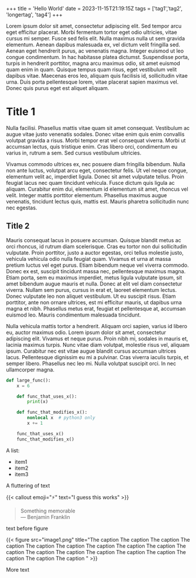 +++
title = 'Hello World'
date = 2023-11-15T21:19:15Z
tags = ['tag1','tag2', 'longertag', 'tag4']
+++

Lorem ipsum dolor sit amet, consectetur adipiscing elit. Sed tempor arcu eget efficitur placerat. Morbi fermentum tortor eget odio ultricies, vitae cursus mi semper. Fusce sed felis elit. Nulla maximus nulla ut sem gravida elementum. Aenean dapibus malesuada ex, vel dictum velit fringilla sed. Aenean eget hendrerit purus, ac venenatis magna. Integer euismod ut leo congue condimentum. In hac habitasse platea dictumst. Suspendisse porta, turpis in hendrerit porttitor, magna arcu maximus odio, sit amet euismod quam enim in quam. Quisque tempus quam risus, eget vestibulum velit dapibus vitae. Maecenas eros leo, aliquam quis facilisis id, sollicitudin vitae urna. Duis porta pellentesque lorem, vitae placerat sapien maximus vel. Donec quis purus eget est aliquet aliquam.

# Title 1

Nulla facilisi. Phasellus mattis vitae quam sit amet consequat. Vestibulum ac augue vitae justo venenatis sodales. Donec vitae enim quis enim convallis volutpat gravida a risus. Morbi tempor erat vel consequat viverra. Morbi ut accumsan lectus, quis tristique enim. Cras libero orci, condimentum eu varius in, rutrum a sem. Sed cursus vestibulum ultricies.

Vivamus commodo ultrices ex, nec posuere diam fringilla bibendum. Nulla non ante luctus, volutpat arcu eget, consectetur felis. Ut vel neque congue, elementum velit ac, imperdiet ligula. Donec sit amet vulputate tellus. Proin feugiat lacus nec quam tincidunt vehicula. Fusce dictum quis ligula ac aliquam. Curabitur enim dui, elementum id elementum sit amet, rhoncus vel velit. Integer mattis porttitor elementum. Phasellus maximus augue venenatis, tincidunt lectus quis, mattis est. Mauris pharetra sollicitudin nunc nec egestas.


## Title 2

Mauris consequat lacus in posuere accumsan. Quisque blandit metus ac orci rhoncus, id rutrum diam scelerisque. Cras eu tortor non dui sollicitudin vulputate. Proin porttitor, justo a auctor egestas, orci tellus molestie justo, vehicula vehicula odio nulla feugiat quam. Vivamus et urna at massa pretium luctus vel eget purus. Etiam bibendum neque vel viverra commodo. Donec ex est, suscipit tincidunt massa nec, pellentesque maximus magna. Etiam porta, sem eu maximus imperdiet, metus ligula vulputate ipsum, sit amet bibendum augue mauris et nulla. Donec at elit vel diam consectetur viverra. Nullam sem purus, cursus in erat et, laoreet elementum lectus. Donec vulputate leo non aliquet vestibulum. Ut eu suscipit risus. Etiam porttitor, ante non ornare ultrices, est mi efficitur mauris, ut dapibus urna magna et nibh. Phasellus metus erat, feugiat et pellentesque at, accumsan euismod leo. Mauris condimentum malesuada tincidunt.

Nulla vehicula mattis tortor a hendrerit. Aliquam orci sapien, varius id libero eu, auctor maximus odio. Lorem ipsum dolor sit amet, consectetur adipiscing elit. Vivamus et neque purus. Proin nibh mi, sodales in mauris et, lacinia maximus turpis. Nunc vitae diam volutpat, molestie risus vel, aliquam ipsum. Curabitur nec est vitae augue blandit cursus accumsan ultrices lacus. Pellentesque dignissim eu mi a pulvinar. Cras viverra iaculis turpis, et semper libero. Phasellus nec leo mi. Nulla volutpat suscipit orci. In nec ullamcorper magna.


```python
def large_func():
    x = 6

    def func_that_uses_x():
        print(x)

    def func_that_modifies_x():
        nonlocal x  # python3 only
        x += 1

    func_that_uses_x()
    func_that_modifies_x()
```

A list:
- item1
- item2
- item3

A fluttering of text

{{< callout emoji="⚡" text="I guess this works" >}}

> Something memorable  
> — Benjamin Franklin

text before figure

{{< figure src="image1.png" title="The caption The caption The caption The caption The caption The caption The caption The caption The caption The caption The caption The caption The caption The caption The caption The caption The caption The caption " >}}

More text
